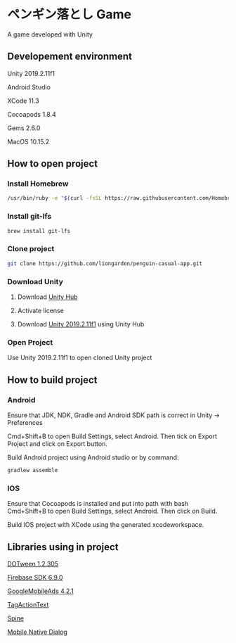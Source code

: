 # ペンギン落とし Game

A game developed with Unity

## Developement environment

Unity 2019.2.11f1

Android Studio

XCode 11.3

Cocoapods 1.8.4

Gems 2.6.0

MacOS 10.15.2

## How to open project

### Install Homebrew
```bash
/usr/bin/ruby -e "$(curl -fsSL https://raw.githubusercontent.com/Homebrew/install/master/install)"
```

### Install git-lfs
```bash
brew install git-lfs
```

### Clone project
```bash
git clone https://github.com/liongarden/penguin-casual-app.git
```
### Download Unity
1. Download [Unity Hub](https://public-cdn.cloud.unity3d.com/hub/prod/UnityHubSetup.dmg)

2. Activate license

3. Download [Unity 2019.2.11f1](unityhub://2019.2.11f1/5f859a4cfee5) using Unity Hub

### Open Project
Use Unity 2019.2.11f1 to open cloned Unity project


## How to build project

### Android
Ensure that JDK, NDK, Gradle and Android SDK path is correct in Unity -> Preferences

Cmd+Shift+B to open Build Settings, select Android. Then tick on Export Project and click on Export button.

Build Android project using Android studio or by command:

```bash
gradlew assemble
```

### IOS
Ensure that Cocoapods is installed and put into path with bash
Cmd+Shift+B to open Build Settings, select Android. Then click on Build.

Build IOS project with XCode using the generated xcodeworkspace.

## Libraries using in project

[DOTween 1.2.305](https://assetstore.unity.com/packages/tools/animation/dotween-hotween-v2-27676)

[Firebase SDK 6.9.0](https://firebase.google.com/download/unity)

[GoogleMobileAds 4.2.1](https://github.com/googleads/googleads-mobile-plugins/releases/latest)

[TagActionText](https://assetstore.unity.com/packages/tools/gui/tag-action-text-136444)

[Spine](http://esotericsoftware.com/spine-unity-download)

[Mobile Native Dialog](https://github.com/PingAK9/Mobile-Dialog-Unity)
